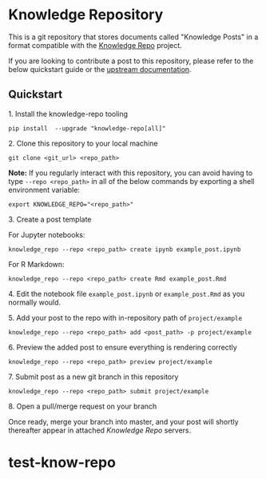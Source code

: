 # Knowledge Repository

This is a git repository that stores documents called "Knowledge Posts" in a
format compatible with the [Knowledge Repo](https://github.com/airbnb/knowledge-repo)
project.

If you are looking to contribute a post to this repository, please refer to the
below quickstart guide or the [upstream documentation](http://knowledge-repo.readthedocs.io/en/latest/quickstart.html).

## Quickstart

1\. Install the knowledge-repo tooling
```
pip install  --upgrade "knowledge-repo[all]"
```

2\. Clone this repository to your local machine
```
git clone <git_url> <repo_path>
```
**Note:** If you regularly interact with this repository, you can avoid having to type `--repo <repo_path>` in all of the below commands by exporting a shell environment variable:

```
export KNOWLEDGE_REPO="<repo_path>"
```

3\. Create a post template

For Jupyter notebooks:
```
knowledge_repo --repo <repo_path> create ipynb example_post.ipynb
```

For R Markdown:
```
knowledge_repo --repo <repo_path> create Rmd example_post.Rmd
```

4\. Edit the notebook file `example_post.ipynb` or `example_post.Rmd` as you normally would.

5\. Add your post to the repo with in-repository path of `project/example`
```
knowledge_repo --repo <repo_path> add <post_path> -p project/example
```

6\. Preview the added post to ensure everything is rendering correctly
```
knowledge_repo --repo <repo_path> preview project/example
```

7\. Submit post as a new git branch in this repository
```
knowledge_repo --repo <repo_path> submit project/example
```

8\. Open a pull/merge request on your branch

Once ready, merge your branch into master, and your post will shortly thereafter
appear in attached *Knowledge Repo* servers.
# test-know-repo
